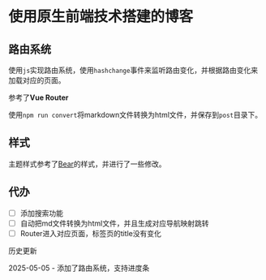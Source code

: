 # 使用原生前端技术搭建的博客

## 路由系统

使用`js`实现路由系统，使用`hashchange`事件来监听路由变化，并根据路由变化来加载对应的页面。

参考了**Vue Router**

使用`npm run convert`将markdown文件转换为html文件，并保存到`post`目录下。

## 样式

主题样式参考了[Bear](https://herman.bearblog.dev/)的样式，并进行了一些修改。

## 代办

- [ ] 添加搜索功能
- [ ] 自动把md文件转换为html文件，并且生成对应导航映射跳转
- [ ] Router进入对应页面，标签页的title没有变化

历史更新

2025-05-05 - 添加了路由系统，支持进度条
